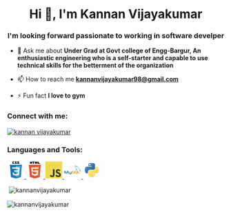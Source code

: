 <h1 align="center">Hi 👋, I'm Kannan Vijayakumar</h1>
<h3 align="center">I'm looking forward passionate to working in software develper</h3>

- 💬 Ask me about **Under Grad at Govt college of Engg-Bargur, An enthusiastic engineering who is a self-starter and capable to use technical skills for the betterment of the organization**

- 📫 How to reach me **kannanvijayakumar98@gmail.com**

- ⚡ Fun fact **I love to gym**

<h3 align="left">Connect with me:</h3>
<p align="left">
<a href="https://linkedin.com/in/kannan vijayakumar" target="blank"><img align="center" src="https://raw.githubusercontent.com/rahuldkjain/github-profile-readme-generator/master/src/images/icons/Social/linked-in-alt.svg" alt="kannan vijayakumar" height="30" width="40" /></a>
</p>

<h3 align="left">Languages and Tools:</h3>
<p align="left"> <a href="https://www.w3schools.com/css/" target="_blank" rel="noreferrer"> <img src="https://raw.githubusercontent.com/devicons/devicon/master/icons/css3/css3-original-wordmark.svg" alt="css3" width="40" height="40"/> </a> <a href="https://www.w3.org/html/" target="_blank" rel="noreferrer"> <img src="https://raw.githubusercontent.com/devicons/devicon/master/icons/html5/html5-original-wordmark.svg" alt="html5" width="40" height="40"/> </a> <a href="https://developer.mozilla.org/en-US/docs/Web/JavaScript" target="_blank" rel="noreferrer"> <img src="https://raw.githubusercontent.com/devicons/devicon/master/icons/javascript/javascript-original.svg" alt="javascript" width="40" height="40"/> </a> <a href="https://www.mysql.com/" target="_blank" rel="noreferrer"> <img src="https://raw.githubusercontent.com/devicons/devicon/master/icons/mysql/mysql-original-wordmark.svg" alt="mysql" width="40" height="40"/> </a> <a href="https://www.python.org" target="_blank" rel="noreferrer"> <img src="https://raw.githubusercontent.com/devicons/devicon/master/icons/python/python-original.svg" alt="python" width="40" height="40"/> </a> </p>

<p>&nbsp;<img align="center" src="https://github-readme-stats.vercel.app/api?username=kannanvijayakumar&show_icons=true&locale=en" alt="kannanvijayakumar" /></p>

<p><img align="center" src="https://github-readme-streak-stats.herokuapp.com/?user=kannanvijayakumar&" alt="kannanvijayakumar" /></p>
